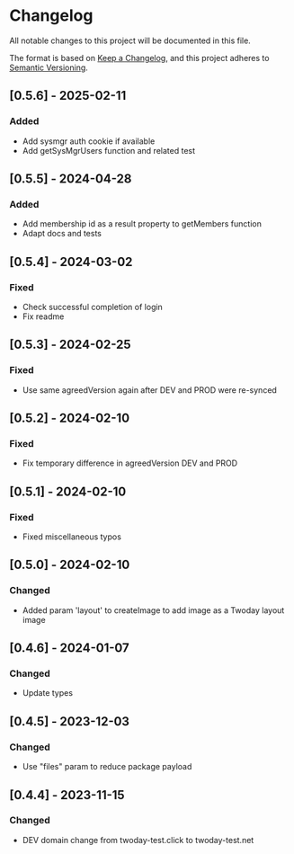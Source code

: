 # Changelog
All notable changes to this project will be documented in this file.

The format is based on [Keep a Changelog](https://keepachangelog.com/en/1.0.0/),
and this project adheres to [Semantic Versioning](https://semver.org/spec/v2.0.0.html).

## [0.5.6] - 2025-02-11
### Added
- Add sysmgr auth cookie if available
- Add getSysMgrUsers function and related test

## [0.5.5] - 2024-04-28
### Added
- Add membership id as a result property to getMembers function
- Adapt docs and tests

## [0.5.4] - 2024-03-02
### Fixed
- Check successful completion of login
- Fix readme

## [0.5.3] - 2024-02-25
### Fixed
- Use same agreedVersion again after DEV and PROD were re-synced

## [0.5.2] - 2024-02-10
### Fixed
- Fix temporary difference in agreedVersion DEV and PROD

## [0.5.1] - 2024-02-10
### Fixed
- Fixed miscellaneous typos

## [0.5.0] - 2024-02-10
### Changed
- Added param 'layout' to createImage to add image as a Twoday layout image

## [0.4.6] - 2024-01-07
### Changed
- Update types

## [0.4.5] - 2023-12-03
### Changed
- Use "files" param to reduce package payload

## [0.4.4] - 2023-11-15
### Changed
- DEV domain change from twoday-test.click to twoday-test.net
